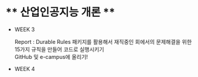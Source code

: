 # ** 산업인공지능 개론 **

  * WEEK 3
  
    Report : Durable Rules 패키지를 활용해서 재직중인 회에서의 문제해결을 위한 15가지 규칙을 만들어 코드로 실행시키기 <br/> 
           GitHub 및 e-campus에 올리기!
           
  * WEEK 4
              
 
